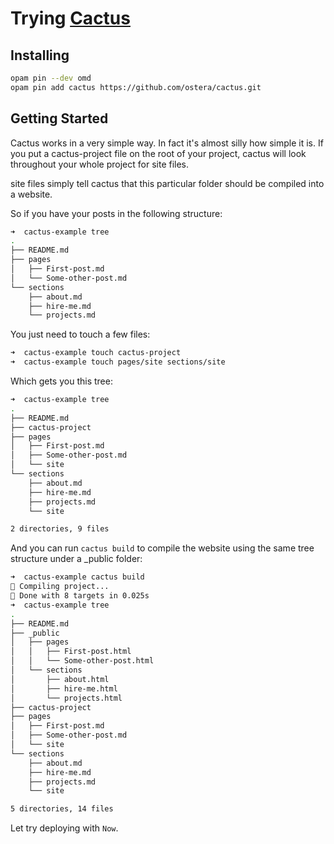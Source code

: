 # Trying [Cactus](https://github.com/ostera/cactus)

## Installing

```sh
opam pin --dev omd
opam pin add cactus https://github.com/ostera/cactus.git
```

## Getting Started

Cactus works in a very simple way. In fact it's almost silly how simple it is. If you put a cactus-project file on the root of your project, cactus will look throughout your whole project for site files.

site files simply tell cactus that this particular folder should be compiled into a website.

So if you have your posts in the following structure:

```sh
➜  cactus-example tree
.
├── README.md
├── pages
│   ├── First-post.md
│   └── Some-other-post.md
└── sections
    ├── about.md
    ├── hire-me.md
    └── projects.md
```

You just need to touch a few files:

```sh
➜  cactus-example touch cactus-project
➜  cactus-example touch pages/site sections/site
```

Which gets you this tree:

```sh
➜  cactus-example tree
.
├── README.md
├── cactus-project
├── pages
│   ├── First-post.md
│   ├── Some-other-post.md
│   └── site
└── sections
    ├── about.md
    ├── hire-me.md
    ├── projects.md
    └── site

2 directories, 9 files
```

And you can run `cactus build` to compile the website using the same tree structure under a _public folder:

```sh
➜  cactus-example cactus build
🌵 Compiling project...
🌮 Done with 8 targets in 0.025s
➜  cactus-example tree
.
├── README.md
├── _public
│   ├── pages
│   │   ├── First-post.html
│   │   └── Some-other-post.html
│   └── sections
│       ├── about.html
│       ├── hire-me.html
│       └── projects.html
├── cactus-project
├── pages
│   ├── First-post.md
│   ├── Some-other-post.md
│   └── site
└── sections
    ├── about.md
    ├── hire-me.md
    ├── projects.md
    └── site

5 directories, 14 files
```

Let try deploying with `Now`.

